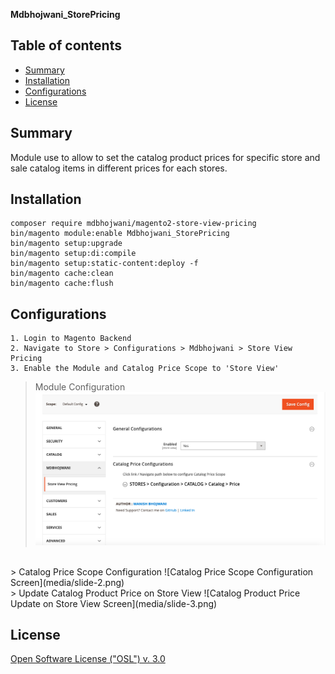 <strong>Mdbhojwani_StorePricing</strong> 

## Table of contents

- [Summary](#summary)
- [Installation](#installation)
- [Configurations](#configurations)
- [License](#license)

## Summary

Module use to allow to set the catalog product prices for specific store and sale catalog items in different prices for each stores.

## Installation

```
composer require mdbhojwani/magento2-store-view-pricing
bin/magento module:enable Mdbhojwani_StorePricing
bin/magento setup:upgrade
bin/magento setup:di:compile
bin/magento setup:static-content:deploy -f
bin/magento cache:clean
bin/magento cache:flush
```

## Configurations

```
1. Login to Magento Backend
2. Navigate to Store > Configurations > Mdbhojwani > Store View Pricing
3. Enable the Module and Catalog Price Scope to 'Store View'
```
> Module Configuration
![Module Configuration Screen](media/slide-1.png)
<br />
> Catalog Price Scope Configuration
![Catalog Price Scope Configuration Screen](media/slide-2.png)
<br />
> Update Catalog Product Price on Store View
![Catalog Product Price Update on Store View Screen](media/slide-3.png)


## License

[Open Software License ("OSL") v. 3.0](https://opensource.org/license/osl-3-0-php)
